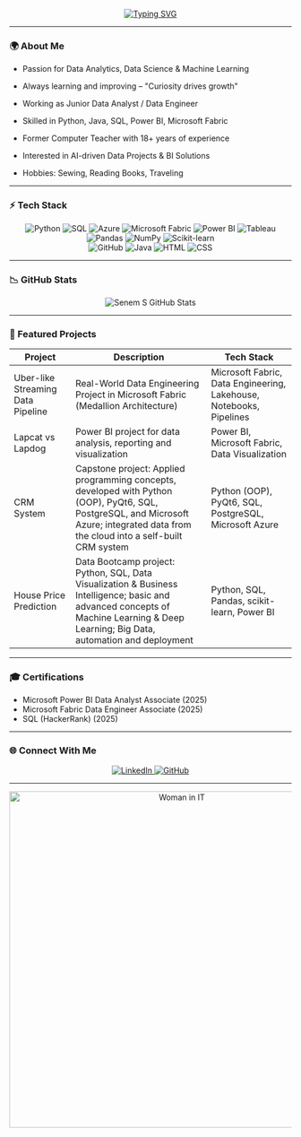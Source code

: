 <!-- Hareketli Yazı -->

<p align="center">
  <a href="https://git.io/typing-svg">
    <img src="https://readme-typing-svg.demolab.com?font=Fira+Code&size=28&pause=1000&color=3BA4F7&width=500&lines=Hi+%F0%9F%91%8B+I'm+Senem;Data+Analyst+%7C+Data+Engineer;Forever+Learning+%26+Innovating+%F0%9F%8C%9F" alt="Typing SVG"/>
  </a>
</p>


---

### 🌍 About Me  

- Passion for Data Analytics, Data Science & Machine Learning  

- Always learning and improving – "Curiosity drives growth"  

- Working as Junior Data Analyst / Data Engineer  

- Skilled in Python, Java, SQL, Power BI, Microsoft Fabric  

- Former Computer Teacher with 18+ years of experience  

- Interested in AI-driven Data Projects & BI Solutions  

- Hobbies: Sewing, Reading Books, Traveling
  

---

###  ⚡️ Tech Stack  

<p align="center">
<img src="https://img.shields.io/badge/Python-3776AB?style=for-the-badge&logo=python&logoColor=white" alt="Python"/>
<img src="https://img.shields.io/badge/SQL-336791?style=for-the-badge&logo=postgresql&logoColor=white" alt="SQL"/>
<img src="https://img.shields.io/badge/Azure-0078D4?style=for-the-badge&logo=microsoft-azure&logoColor=white" alt="Azure"/>
<img src="https://img.shields.io/badge/Microsoft%20Fabric-8210d8?style=for-the-badge&logo=microsoftfabric&logoColor=white" alt="Microsoft Fabric"/>
<img src="https://img.shields.io/badge/Power%20BI-F2C811?style=for-the-badge&logo=powerbi&logoColor=black" alt="Power BI"/>
<img src="https://img.shields.io/badge/Tableau-E97627?style=for-the-badge&logo=tableau&logoColor=white" alt="Tableau"/>
<img src="https://img.shields.io/badge/Pandas-150458?style=for-the-badge&logo=pandas&logoColor=white" alt="Pandas"/>
<img src="https://img.shields.io/badge/NumPy-013243?style=for-the-badge&logo=numpy&logoColor=white" alt="NumPy"/>
<img src="https://img.shields.io/badge/scikit--learn-F7931E?style=for-the-badge&logo=scikitlearn&logoColor=white" alt="Scikit-learn"/><br>
<img src="https://img.shields.io/badge/GitHub-181717?style=for-the-badge&logo=github&logoColor=white" alt="GitHub"/>
<img src="https://img.shields.io/badge/Java-007396?style=for-the-badge&logo=java&logoColor=white" alt="Java"/>
<img src="https://img.shields.io/badge/HTML5-E34F26?style=for-the-badge&logo=html5&logoColor=white" alt="HTML"/>
<img src="https://img.shields.io/badge/CSS-1572B6?style=for-the-badge&logo=css3&logoColor=white" alt="CSS"/>
</p>

---

### 📉  GitHub Stats  
<!-- GitHub Stats -->
<p align="center">
  <img src="https://github-readme-stats.vercel.app/api?username=senmer5&show_icons=true&theme=react&count_private=true&show_rank=false" alt="Senem S GitHub Stats" />
</p>


---

### 🚀  Featured Projects

| Project | Description | Tech Stack |
|---------|------------|------------|
| Uber-like Streaming Data Pipeline | Real-World Data Engineering Project in Microsoft Fabric (Medallion Architecture) | Microsoft Fabric, Data Engineering, Lakehouse, Notebooks, Pipelines |
| Lapcat vs Lapdog | Power BI project for data analysis, reporting and visualization | Power BI, Microsoft Fabric, Data Visualization |
| CRM System | Capstone project: Applied programming concepts, developed with Python (OOP), PyQt6, SQL, PostgreSQL, and Microsoft Azure; integrated data from the cloud into a self-built CRM system | Python (OOP), PyQt6, SQL, PostgreSQL, Microsoft Azure |
| House Price Prediction | Data Bootcamp project: Python, SQL, Data Visualization & Business Intelligence; basic and advanced concepts of Machine Learning & Deep Learning; Big Data, automation and deployment | Python, SQL, Pandas, scikit-learn, Power BI |


---

### 🎓 Certifications  
- Microsoft Power BI Data Analyst Associate (2025)
- Microsoft Fabric Data Engineer Associate (2025)
- SQL (HackerRank) (2025)

---

### 🌐  Connect With Me  
<p align="center">
  <a href="https://www.linkedin.com/in/senem-mergenci/" target="_blank">
    <img src="https://img.shields.io/badge/LinkedIn-0077B5?style=for-the-badge&logo=linkedin&logoColor=white" alt="LinkedIn"/>
  </a>
  <a href="https://github.com/senmer5" target="_blank">
    <img src="https://img.shields.io/badge/GitHub-181717?style=for-the-badge&logo=github&logoColor=white" alt="GitHub"/>
  </a>
</p>


---

<p align="center">
  <img src="https://media.giphy.com/media/L1R1tvI9svkIWwpVYr/giphy.gif" alt="Woman in IT" width="600"/>
</p>

